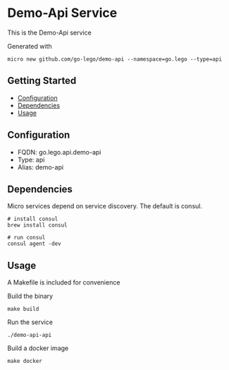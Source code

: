 # Demo-Api Service

This is the Demo-Api service

Generated with

```
micro new github.com/go-lego/demo-api --namespace=go.lego --type=api
```

## Getting Started

- [Configuration](#configuration)
- [Dependencies](#dependencies)
- [Usage](#usage)

## Configuration

- FQDN: go.lego.api.demo-api
- Type: api
- Alias: demo-api

## Dependencies

Micro services depend on service discovery. The default is consul.

```
# install consul
brew install consul

# run consul
consul agent -dev
```

## Usage

A Makefile is included for convenience

Build the binary

```
make build
```

Run the service
```
./demo-api-api
```

Build a docker image
```
make docker
```